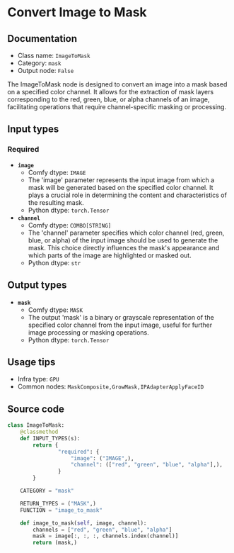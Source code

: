 # Convert Image to Mask
## Documentation
- Class name: `ImageToMask`
- Category: `mask`
- Output node: `False`

The ImageToMask node is designed to convert an image into a mask based on a specified color channel. It allows for the extraction of mask layers corresponding to the red, green, blue, or alpha channels of an image, facilitating operations that require channel-specific masking or processing.
## Input types
### Required
- **`image`**
    - Comfy dtype: `IMAGE`
    - The 'image' parameter represents the input image from which a mask will be generated based on the specified color channel. It plays a crucial role in determining the content and characteristics of the resulting mask.
    - Python dtype: `torch.Tensor`
- **`channel`**
    - Comfy dtype: `COMBO[STRING]`
    - The 'channel' parameter specifies which color channel (red, green, blue, or alpha) of the input image should be used to generate the mask. This choice directly influences the mask's appearance and which parts of the image are highlighted or masked out.
    - Python dtype: `str`
## Output types
- **`mask`**
    - Comfy dtype: `MASK`
    - The output 'mask' is a binary or grayscale representation of the specified color channel from the input image, useful for further image processing or masking operations.
    - Python dtype: `torch.Tensor`
## Usage tips
- Infra type: `GPU`
- Common nodes: `MaskComposite,GrowMask,IPAdapterApplyFaceID`


## Source code
```python
class ImageToMask:
    @classmethod
    def INPUT_TYPES(s):
        return {
                "required": {
                    "image": ("IMAGE",),
                    "channel": (["red", "green", "blue", "alpha"],),
                }
        }

    CATEGORY = "mask"

    RETURN_TYPES = ("MASK",)
    FUNCTION = "image_to_mask"

    def image_to_mask(self, image, channel):
        channels = ["red", "green", "blue", "alpha"]
        mask = image[:, :, :, channels.index(channel)]
        return (mask,)

```
